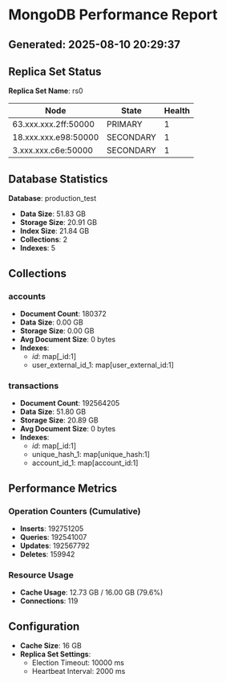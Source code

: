 # MongoDB Performance Report

## Generated: 2025-08-10 20:29:37

## Replica Set Status

**Replica Set Name**: rs0

| Node | State | Health |
|------|-------|--------|
| 63.xxx.xxx.2ff:50000 | PRIMARY | 1 |
| 18.xxx.xxx.e98:50000 | SECONDARY | 1 |
| 3.xxx.xxx.c6e:50000 | SECONDARY | 1 |

## Database Statistics

**Database**: production_test

- **Data Size**: 51.83 GB
- **Storage Size**: 20.91 GB
- **Index Size**: 21.84 GB
- **Collections**: 2
- **Indexes**: 5

## Collections

### accounts
- **Document Count**: 180372
- **Data Size**: 0.00 GB
- **Storage Size**: 0.00 GB
- **Avg Document Size**: 0 bytes
- **Indexes**:
  - _id_: map[_id:1]
  - user_external_id_1: map[user_external_id:1]

### transactions
- **Document Count**: 192564205
- **Data Size**: 51.80 GB
- **Storage Size**: 20.89 GB
- **Avg Document Size**: 0 bytes
- **Indexes**:
  - _id_: map[_id:1]
  - unique_hash_1: map[unique_hash:1]
  - account_id_1: map[account_id:1]

## Performance Metrics

### Operation Counters (Cumulative)
- **Inserts**: 192751205
- **Queries**: 192541007
- **Updates**: 192567792
- **Deletes**: 159942

### Resource Usage
- **Cache Usage**: 12.73 GB / 16.00 GB (79.6%)
- **Connections**: 119

## Configuration

- **Cache Size**: 16 GB
- **Replica Set Settings**:
  - Election Timeout: 10000 ms
  - Heartbeat Interval: 2000 ms
